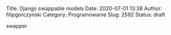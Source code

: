 Title: Django swappable models
Date: 2020-07-01 13:38
Author: filipgorczynski
Category: Programowanie
Slug: 2592
Status: draft

swapper
